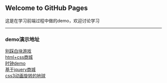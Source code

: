 ## Welcome to GitHub Pages
这是在学习前端过程中做的demo，欢迎讨论学习

---------
### demo演示地址
[别踩白块游戏](http://www.kiros.club/WebProject/whiteBlockGame/index.html)  
[html+css商城](http://www.kiros.club/WebProject/shop/login.html)  
[时钟demo](http://www.kiros.club/WebProject/clock/index.html)  
[基于jquery商城](http://www.kiros.club/WebProject/jqueryShop/index.html)</br>
[css3动画旋转的地球](http://www.kiros.club/WebProject/rotativeEarth/index.html)
